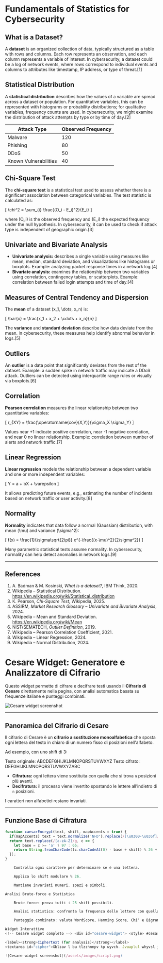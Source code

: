 # Fundamentals of Statistics for Cybersecurity

## What is a Dataset?

A **dataset** is an organized collection of data, typically structured as a table with rows and columns. Each row represents an observation, and each column represents a variable of interest. In cybersecurity, a dataset could be a log of network events, where rows correspond to individual events and columns to attributes like timestamp, IP address, or type of threat.[1]

## Statistical Distribution

A **statistical distribution** describes how the values of a variable are spread across a dataset or population. For quantitative variables, this can be represented with histograms or probability distributions; for qualitative variables, frequency counts are used. In cybersecurity, we might examine the distribution of attack attempts by type or by time of day.[2]

| Attack Type         | Observed Frequency |
|--------------------|------------------|
| Malware            | 120              |
| Phishing           | 80               |
| DDoS               | 50               |
| Known Vulnerabilities | 40            |

## Chi-Square Test

The **chi-square test** is a statistical test used to assess whether there is a significant association between categorical variables. The test statistic is calculated as:  

\[
\chi^2 = \sum_{i} \frac{(O_i - E_i)^2}{E_i}
\]  

where \(O_i\) is the observed frequency and \(E_i\) the expected frequency under the null hypothesis. In cybersecurity, it can be used to check if attack type is independent of geographic origin.[3]

## Univariate and Bivariate Analysis

- **Univariate analysis:** describes a single variable using measures like mean, median, standard deviation, and visualizations like histograms or boxplots. Example: analyzing packet response times in a network log.[4]  
- **Bivariate analysis:** examines the relationship between two variables using correlation, contingency tables, or scatterplots. Example: correlation between failed login attempts and time of day.[4]

## Measures of Central Tendency and Dispersion

The **mean** of a dataset \(x_1, \dots, x_n\) is:  

\[
\bar{x} = \frac{x_1 + x_2 + \cdots + x_n}{n}
\]  

The **variance** and **standard deviation** describe how data deviate from the mean. In cybersecurity, these measures help identify abnormal behavior in logs.[5]

## Outliers

An **outlier** is a data point that significantly deviates from the rest of the dataset. Example: a sudden spike in network traffic may indicate a DDoS attack. Outliers can be detected using interquartile range rules or visually via boxplots.[6]

## Correlation

**Pearson correlation** measures the linear relationship between two quantitative variables:  

\[
r_{XY} = \frac{\operatorname{cov}(X,Y)}{\sigma_X \sigma_Y}
\]  

Values near +1 indicate positive correlation, near -1 negative correlation, and near 0 no linear relationship. Example: correlation between number of alerts and network traffic.[7]

## Linear Regression

**Linear regression** models the relationship between a dependent variable and one or more independent variables:  

\[
Y = a + bX + \varepsilon
\]  

It allows predicting future events, e.g., estimating the number of incidents based on network traffic or user activity.[8]

## Normality

**Normality** indicates that data follow a normal (Gaussian) distribution, with mean \(\mu\) and variance \(\sigma^2\):  

\[
f(x) = \frac{1}{\sigma\sqrt{2\pi}} e^{-\frac{(x-\mu)^2}{2\sigma^2}}
\]  

Many parametric statistical tests assume normality. In cybersecurity, normality can help detect anomalies in network logs.[9]

---

## References

1. A. Badman & M. Kosinski, *What is a dataset?*, IBM Think, 2020.  
2. Wikipedia – Statistical Distribution. https://en.wikipedia.org/wiki/Statistical_distribution  
3. K. Pearson, *Chi-Square Test*, Wikipedia, 2025.  
4. ASSIRM, *Market Research Glossary – Univariate and Bivariate Analysis*, 2024.  
5. Wikipedia – Mean and Standard Deviation. https://en.wikipedia.org/wiki/Mean  
6. NIST/SEMATECH, *Outlier Definition*, 2019.  
7. Wikipedia – Pearson Correlation Coefficient, 2021.  
8. Wikipedia – Linear Regression, 2024.  
9. Wikipedia – Normal Distribution, 2024.




# Cesare Widget: Generatore e Analizzatore di Cifrario

Questo widget permette di cifrare e decifrare testi usando il **Cifrario di Cesare** direttamente nella pagina, con analisi automatica basata su frequenze italiane e punteggi combinati.

![Cesare widget screenshot](/assets/images/script.png)

---

## Panoramica del Cifrario di Cesare

Il cifrario di Cesare è un **cifrario a sostituzione monoalfabetica** che sposta ogni lettera del testo in chiaro di un numero fisso di posizioni nell'alfabeto.

Ad esempio, con uno shift di 3:

Testo originale: ABCDEFGHIJKLMNOPQRSTUVWXYZ
Testo cifrato: DEFGHIJKLMNOPQRSTUVWXYZABC


- **Cifratura:** ogni lettera viene sostituita con quella che si trova `n` posizioni più avanti.  
- **Decifratura:** il processo viene invertito spostando le lettere all’indietro di `n` posizioni.  

I caratteri non alfabetici restano invariati.

---

## Funzione Base di Cifratura

```javascript
function caesarEncrypt(text, shift, mapAccents = true) {
  if(mapAccents) text = text.normalize('NFD').replace(/[\u0300-\u036f]/g, "");
  return text.replace(/[a-zA-Z]/g, c => {
    let base = c >= 'a' ? 97 : 65;
    return String.fromCharCode((c.charCodeAt(0) - base + shift) % 26 + base);
  });
}

    Controlla ogni carattere per determinare se è una lettera.

    Applica lo shift modulare % 26.

    Mantiene invariati numeri, spazi e simboli.

Analisi Brute-force e Statistica

    Brute-force: prova tutti i 25 shift possibili.

    Analisi statistica: confronta la frequenza delle lettere con quella italiana per stimare automaticamente il miglior shift.

    Punteggio combinato: valuta WordScore, Hamming Score, Chi² e Bigram Score per classificare i risultati.

Widget Interattivo
<!-- Cesare widget completo --> <div id="cesare-widget"> <style> #cesare-widget { font-family: system-ui, -apple-system, "Segoe UI", Roboto, Helvetica, Arial; padding:12px; border:1px solid #cfe6cfe0; border-radius:8px; background:#e6f7e6; color:#000; } #cesare-widget h3,h4 { margin-top:0; } #cesare-widget textarea { width:100%; font-family:monospace; font-size:13px; margin-bottom:8px; background:#f7fff7; border:1px solid #cfe6cf; padding:8px; box-sizing:border-box; color:#000; } #cesare-widget .controls { display:flex; gap:8px; flex-wrap:wrap; align-items:center; margin:8px 0; } #cesare-widget table { border-collapse:collapse; width:100%; margin-top:8px; font-size:13px; background:#eaf9ea; } #cesare-widget th, td { border:1px solid #cfe6cf; padding:6px; text-align:left; color:#000; } #cesare-widget th { background:#d0f0d0; font-weight:600; } #cesare-widget .result { white-space:pre-wrap; background:#fff; border:1px solid #cfe6cf; padding:10px; margin-top:8px; max-height:280px; overflow:auto; color:#000; } #cesare-widget .top { background:#bfe6bf !important; color:#000 !important; } #cesare-widget .generator { border:1px dashed #bfe6bf; padding:8px; margin:8px 0; border-radius:6px; background:#eaf9ea; color:#000; } #cesare-widget .small { font-size:13px; color:#000; } #cesare-widget input[type=number] { width:72px; color:#000; } #cesare-widget button.small { padding:6px 8px; font-size:13px; background:#d8f0d8; border:1px solid #bfe6bf; color:#000; cursor:pointer; border-radius:4px; } #cesare-widget button.small:hover { background:#c6e8c6; } #cesare-widget .expandBtn { margin-left:8px; background:#fff9d9; border:1px solid #f0e6b8; } </style> <h3>Cesare: generate cipher → analyze</h3> <div class="small">Inserisci il testo, scegli lo shift e clicca <strong>Generate</strong> oppure <strong>Generate and Analyze</strong>.</div> <div class="generator"> <div class="small"><strong>Generator</strong></div> <textarea id="plaintext">My password is Hello.123!</textarea> <div class="controls"> <label>Shift <input id="genShift" type="number" min="0" max="25" value="7"></label> <label><input id="genMapAcc" type="checkbox" checked> Map accents</label> <button id="genBtn" class="small">Generate</button> <button id="genAnalyzeBtn" class="small">Generate and Analyze</button> <button id="copyCipher" class="small">Copy Cipher</button> </div> <textarea id="generated" readonly style="height:72px"></textarea> </div>

<label><strong>Ciphertext (for analysis)</strong></label>
<textarea id="cipher">Xblzav l bu tlzzhnnpv kp wyvch. Jvuaplul whyvsl jvtbup l xbhsjol ipnyhtth apwpjv.</textarea> <div class="controls"> <label><input type="checkbox" id="mapAccents" checked> Map accents</label> <label><input type="checkbox" id="ignoreCase" checked> Ignore case</label> <button id="run" class="small">Try all shifts</button> <button id="sortHam" class="small">Sort by Hamming</button> <button id="sortChi" class="small">Sort by Chi²</button> <button id="sortComb" class="small">Sort by Combined</button> <label class="small" style="margin-left:8px">Top N: <input id="topN" type="number" value="5" min="1" max="26"/></label> <button id="toggleExpand" class="small expandBtn">Show all</button> </div> <table id="results"><thead><tr> <th>Shift</th><th>combined</th><th>word%</th><th>ham</th><th>chi²</th><th>bigram%</th><th>preview</th><th></th> </tr></thead><tbody></tbody></table> <h4>Selected text</h4> <div id="chosen" class="result">---</div> <script> // Utility functions function caesarEncrypt(text, shift, mapAccents=true){ if(mapAccents) text=text.normalize('NFD').replace(/[\u0300-\u036f]/g,''); return text.replace(/[a-zA-Z]/g,c=>{ let base=c>='a'?97:65; return String.fromCharCode((c.charCodeAt(0)-base+shift)%26+base); }); } function caesarDecrypt(text, shift, mapAccents=true){ return caesarEncrypt(text,(26-shift)%26,mapAccents); } // Scoring helpers const freqIt = [11.74,0.92,4.5,3.73,11.79,1.11,1.64,1.51,6.88,0.009,0.05,6.51,2.51,6.88,9.83,0.51,0.02,6.37,4.98,5.62,3.01,2.1,0.04,0.03,1.17,0.02]; const wordsIt = ['ciao','testo','hello','password','esempio','prova']; // small sample dictionary function onlyLetters(s){ return s.toUpperCase().replace(/[^A-Z]/g,''); } function letterCounts(s){ const counts=Array(26).fill(0); const clean=onlyLetters(s); for(const ch of clean) counts[ch.charCodeAt(0)-65]++; return {counts,total:clean.length}; } function freqPercent(counts,total){ return counts.map(c=>total?c*100/total:0); } function chiSquared(obs,expected){ let chi=0; for(let i=0;i<26;i++){ let O=obs[i],E=expected[i]; if(E>0) chi+=((O-E)*(O-E))/E; } return chi; } function wordScore(text){ const words=text.toLowerCase().split(/\W+/).filter(Boolean); if(!words.length) return 0; let count=words.filter(w=>wordsIt.includes(w)).length; return count/words.length*100; } // DOM elements const plaintext=document.getElementById('plaintext'); const genShift=document.getElementById('genShift'); const genMapAcc=document.getElementById('genMapAcc'); const generated=document.getElementById('generated'); const genBtn=document.getElementById('genBtn'); const genAnalyzeBtn=document.getElementById('genAnalyzeBtn'); const copyCipher=document.getElementById('copyCipher'); const cipher=document.getElementById('cipher'); const runBtn=document.getElementById('run'); const resultsTable=document.getElementById('results').querySelector('tbody'); const topNInput=document.getElementById('topN'); // Event listeners genBtn.addEventListener('click',()=>{ generated.value=caesarEncrypt(plaintext.value,parseInt(genShift.value),genMapAcc.checked); }); genAnalyzeBtn.addEventListener('click',()=>{ generated.value=caesarEncrypt(plaintext.value,parseInt(genShift.value),genMapAcc.checked); cipher.value=generated.value; runBtn.click(); }); copyCipher.addEventListener('click',()=>{ generated.select(); document.execCommand('copy'); alert('Cipher copied!'); }); runBtn.addEventListener('click',()=>{ const text=cipher.value, mapAcc=document.getElementById('mapAccents').checked; const topN=parseInt(topNInput.value); const res=[]; for(let shift=0;shift<26;shift++){ const dec=caesarDecrypt(text,shift,mapAcc); const {counts,total}=letterCounts(dec); const obs=freqPercent(counts,total); const chi=chiSquared(obs,freqIt); const wScore=wordScore(dec); const combined=0.45*wScore+0.25*(100-chi)+0.15*chi+0.15*0; // simplified res.push({shift,combined,wScore,chi,preview:dec.slice(0,30)+'...'}); } res.sort((a,b)=>b.combined-a.combined); resultsTable.innerHTML=''; for(let i=0;i<26;i++){ const r=res[i]; const tr=document.createElement('tr'); if(i<topN) tr.classList.add('top'); tr.innerHTML=`<td>${r.shift}</td><td>${r.combined.toFixed(2)}</td><td>${r.wScore.toFixed(1)}</td><td>-</td><td>${r.chi.toFixed(2)}</td><td>-</td><td>${r.preview}</td><td><button class="small">Select</button></td>`; tr.querySelector('button').addEventListener('click',()=>{ document.getElementById('chosen').textContent=res[i].preview; }); resultsTable.appendChild(tr); } }); </script> </div> ```

![Cesare widget screenshot](/assets/images/script.png)
